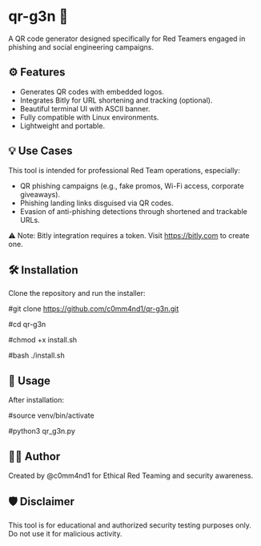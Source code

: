 # qr-g3n 🧠

A QR code generator designed specifically for Red Teamers engaged in phishing and social engineering campaigns.

## ⚙️ Features

- Generates QR codes with embedded logos.
- Integrates Bitly for URL shortening and tracking (optional).
- Beautiful terminal UI with ASCII banner.
- Fully compatible with Linux environments.
- Lightweight and portable.

## 💡 Use Cases

This tool is intended for professional Red Team operations, especially:

- QR phishing campaigns (e.g., fake promos, Wi-Fi access, corporate giveaways).
- Phishing landing links disguised via QR codes.
- Evasion of anti-phishing detections through shortened and trackable URLs.

⚠️ Note: Bitly integration requires a token. Visit https://bitly.com to create one.

## 🛠 Installation

Clone the repository and run the installer:

#git clone https://github.com/c0mm4nd1/qr-g3n.git

#cd qr-g3n

#chmod +x install.sh

#bash ./install.sh


## 🧪 Usage

After installation:

#source venv/bin/activate

#python3 qr_g3n.py


## 🧑‍💻 Author

Created by @c0mm4nd1 for Ethical Red Teaming and security awareness.

## 🛡️ Disclaimer

This tool is for educational and authorized security testing purposes only. Do not use it for malicious activity.
